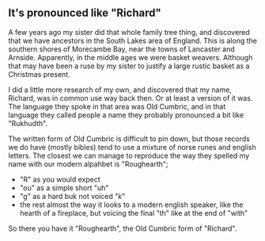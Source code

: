 ## It's pronounced like "Richard"

A few years ago my sister did that whole family tree thing, and discovered that we have ancestors in the South Lakes area of England. This is along the southern shores of Morecambe Bay, near the towns of Lancaster and Arnside. Apparently, in the middle ages we were basket weavers. Although that may have been a ruse by my sister to justify a large rustic basket as a Christmas present.

I did a little more research of my own, and discovered that my name, Richard, was in common use way back then. Or at least a version of it was. The language they spoke in that area was Old Cumbric, and in that language they called people a name they probably pronounced a bit like "Rukhudth". 

The written form of Old Cumbric is difficult to pin down, but those records we do have (mostly bibles) tend to use a mixture of norse runes and english letters. The closest we can manage to reproduce the way they spelled my name with our modern alpahbet is "Roughearth";

* "R" as you would expect
* "ou" as a simple short "uh"
* "g" as a hard buk not voiced "k"
* the rest almost the way it looks to a modern english speaker, like the hearth of a fireplace, but voicing the final "th" like at the end of "with"

So there you have it "Roughearth", the Old Cumbric form of "Richard".
